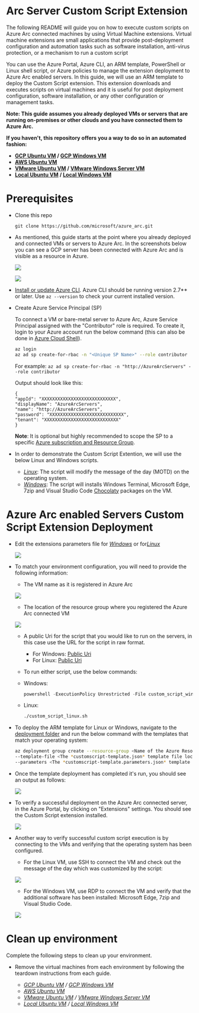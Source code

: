 # Arc Server Custom Script Extension

The following README will guide you on how to execute custom scripts on Azure Arc connected machines by using Virtual Machine extensions. Virtual machine extensions are small applications that provide post-deployment configuration and automation tasks such as software installation, anti-virus protection, or a mechanism to run a custom script

You can use the Azure Portal, Azure CLI, an ARM template, PowerShell or Linux shell script, or Azure policies to manage the extension deployment to Azure Arc enabled servers. In this guide, we will use an ARM template to deploy the Custom Script extension. This extension downloads and executes scripts on virtual machines and it is useful for post deployment configuration, software installation, or any other configuration or management tasks.

**Note: This guide assumes you already deployed VMs or servers that are running on-premises or other clouds and you have connected them to Azure Arc.**

**If you haven't, this repository offers you a way to do so in an automated fashion:**
- **[GCP Ubuntu VM](gcp_terraform_ubuntu.md) / [GCP Windows VM](gcp_terraform_windows.md)**
- **[AWS Ubuntu VM](aws_terraform_ubuntu.md)**
- **[VMware Ubuntu VM](vmware_terraform_ubuntu.md) / [VMware Windows Server VM](vmware_terraform_winsrv.md)**
- **[Local Ubuntu VM](local_vagrant_ubuntu.md) / [Local Windows VM](local_vagrant_windows.md)**

# Prerequisites

* Clone this repo

    ```terminal
    git clone https://github.com/microsoft/azure_arc.git
    ```

* As mentioned, this guide starts at the point where you already deployed and connected VMs or servers to Azure Arc. In the screenshots below you can see a GCP server has been connected with Azure Arc and is visible as a resource in Azure.

    ![](../img/vm_extension_customscript/01.png)

    ![](../img/vm_extension_customscript/02.png)

* [Install or update Azure CLI](https://docs.microsoft.com/en-us/cli/azure/install-azure-cli?view=azure-cli-latest). Azure CLI should be running version 2.7** or later. Use ```az --version``` to check your current installed version.

* Create Azure Service Principal (SP)   

    To connect a VM or bare-metal server to Azure Arc, Azure Service Principal assigned with the "Contributor" role is required. To create it, login to your Azure account run the below command (this can also be done in [Azure Cloud Shell](https://shell.azure.com/)).

    ```bash
    az login
    az ad sp create-for-rbac -n "<Unique SP Name>" --role contributor
    ```
    For example:
    ```az ad sp create-for-rbac -n "http://AzureArcServers" --role contributor```
    
    Output should look like this:
    ```
    {
    "appId": "XXXXXXXXXXXXXXXXXXXXXXXXXXXX",
    "displayName": "AzureArcServers",
    "name": "http://AzureArcServers",
    "password": "XXXXXXXXXXXXXXXXXXXXXXXXXXXX",
    "tenant": "XXXXXXXXXXXXXXXXXXXXXXXXXXXX"
    }
    ```
    
    **Note**: It is optional but highly recommended to scope the SP to a specific [Azure subscription and Resource Group](https://docs.microsoft.com/en-us/cli/azure/ad/sp?view=azure-cli-latest).   

* In order to demonstrate the Custom Script Extention, we will use the below Linux and Windows scripts.
    - [*Linux*](../scripts/custom_script_linux.sh): The script will modify the message of the day (MOTD) on the operating system. 
    - [*Windows*](../scripts/custom_script_windows.ps1): The script will installs Windows Terminal, Microsoft Edge, 7zip and Visual Studio Code [Chocolaty](https://chocolatey.org/) packages on the VM.

# Azure Arc enabled Servers Custom Script Extension Deployment

* Edit the extensions parameters file for [*Windows*](../extensions/arm/customscript-templatewindows.parameters.json) or for[*Linux*](../extensions/arm/customscript-templatewindows.parameters.json)

   ![](../img/vm_extension_customscript/03.png)

* To match your environment configuration, you will need to provide the following information: 

    - The VM name as it is registered in Azure Arc

   ![](../img/vm_extension_customscript/04.png)

    - The location of the resource group where you registered the Azure Arc connected VM  

   ![](../img/vm_extension_customscript/05.png)

    - A public Uri for the script that you would like to run on the servers, in this case use the URL for the script in raw format.
        - For Windows: [Public Uri](https://raw.githubusercontent.com/microsoft/azure_arc/master/azure_arc_servers_jumpstart/scripts/custom_script_windows.ps1) 
        - For Linux: [Public Uri](https://raw.githubusercontent.com/microsoft/azure_arc/master/azure_arc_servers_jumpstart/scripts/custom_script_linux.sh)

    -  To run either script, use the below commands: 
        
     - Windows: 
         ```powershell
         powershell -ExecutionPolicy Unrestricted -File custom_script_windows.ps1 
         ```
     - Linux:
         ```bash
         ./custom_script_linux.sh
         ```

* To deploy the ARM template for Linux or Windows, navigate to the [deployment folder](../extensions/arm) and run the below command with the templates that match your operating system:

    ```bash
    az deployment group create --resource-group <Name of the Azure Resource Group> \
    --template-file <The *customscript-template.json* template file location for Linux or Windows> \
    --parameters <The *customscript-template.parameters.json* template file location>
    ```
   
* Once the template deployment has completed it's run, you should see an output as follows: 

    ![](../img/vm_extension_customscript/06.png)
    
* To verify a successful deployment on the Azure Arc connected server, in the Azure Portal, by clicking on "Extensions" settings. You should see the Custom Script extension installed.

    ![](../img/vm_extension_customscript/07.png)

* Another way to verify successful custom script execution is by connecting to the VMs and verifying that the operating system has been configured. 

    - For the Linux VM, use SSH to connect the VM and check out the message of the day which was customized by the script: 

    ![](../img/vm_extension_customscript/08.png)

    - For the Windows VM, use RDP to connect the VM and verify that the additional software has been installed: Microsoft Edge, 7zip and Visual Studio Code. 

    ![](../img/vm_extension_customscript/09.png)

# Clean up environment

Complete the following steps to clean up your environment.

* Remove the virtual machines from each environment by following the teardown instructions from each guide.

    - *[GCP Ubuntu VM](gcp_terraform_ubuntu.md) / [GCP Windows VM](gcp_terraform_windows.md)*
    - *[AWS Ubuntu VM](aws_terraform_ubuntu.md)*
    - *[VMware Ubuntu VM](vmware_terraform_ubuntu.md) / [VMware Windows Server VM](vmware_terraform_winsrv.md)*
    - *[Local Ubuntu VM](local_vagrant_ubuntu.md) / [Local Windows VM](local_vagrant_windows.md)*
